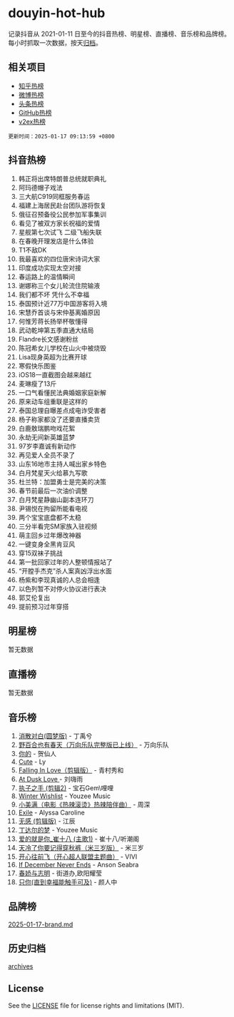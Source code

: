 # douyin-hot-hub

记录抖音从 2021-01-11 日至今的抖音热榜、明星榜、直播榜、音乐榜和品牌榜。每小时抓取一次数据，按天[归档](archives)。

## 相关项目

- [知乎热榜](https://github.com/lonnyzhang423/zhihu-hot-hub)
- [微博热榜](https://github.com/lonnyzhang423/weibo-hot-hub)
- [头条热榜](https://github.com/lonnyzhang423/toutiao-hot-hub)
- [GitHub热榜](https://github.com/lonnyzhang423/github-hot-hub)
- [v2ex热榜](https://github.com/lonnyzhang423/v2ex-hot-hub)


`更新时间：2025-01-17 09:13:59 +0800`

## 抖音热榜

1. 韩正将出席特朗普总统就职典礼
1. 阿玛德帽子戏法
1. 三大航C919同框服务春运
1. 福建上海居民赴台团队游将恢复
1. 俄征召预备役公民参加军事集训
1. 看见了被双方家长祝福的爱情
1. 星舰第七次试飞 二级飞船失联
1. 在春晚开理发店是什么体验
1. T1不敌DK
1. 我最喜欢的四位唐宋诗词大家
1. 印度成功实现太空对接
1. 春运路上的温情瞬间
1. 谢娜称三个女儿轮流住院输液
1. 我们都不坏 凭什么不幸福
1. 泰国预计近77万中国游客将入境
1. 宋慧乔首谈与宋仲基离婚原因
1. 何惟芳蒋长扬举杯敬懂得
1. 武动乾坤第五季直通大结局
1. Flandre长文感谢粉丝
1. 陈冠希女儿学校在山火中被烧毁
1. Lisa现身英超为比赛开球
1. 寒假快乐图鉴
1. iOS18一直截图会越来越红
1. 麦琳瘦了13斤
1. 一口气看懂民法典婚姻家庭新解
1. 原来动车组重联是这样的
1. 泰国总理自曝差点成电诈受害者
1. 杨子称家都没了还要直播卖货
1. 白鹿敖瑞鹏吻戏花絮
1. 永劫无间新英雄蓝梦
1. 97岁李嘉诚有新动作
1. 再见爱人全员不录了
1. 山东16地市主持人喊出家乡特色
1. 白月梵星天火给慕九写歌
1. 杜兰特：加盟勇士是完美的决策
1. 春节前最后一次油价调整
1. 白月梵星静幽山副本连环刀
1. 尹锡悦在拘留所能看电视
1. 两个宝宝底盘都不太稳
1. 三分半看完SM家族入驻视频
1. 萌主回乡过年爆改神器
1. 一键变身全黑肯豆风
1. 穿15双袜子挑战
1. 第一批回家过年的人整顿情报站了
1. “开膛手杰克”杀人案真凶浮出水面
1. 杨紫和李现真诚的人总会相逢
1. 以色列暂不对停火协议进行表决
1. 郭艾伦复出
1. 提前预习过年穿搭

## 明星榜

暂无数据

## 直播榜

暂无数据

## 音乐榜

1. [消散对白(圆梦版)](https://sf6-cdn-tos.douyinstatic.com/obj/tos-cn-ve-2774/og4jB5I5IizzoZVAAAzWgBMAsMDWoArfwBOiFs) - 丁禹兮
1. [野百合也有春天（万向乐队完整版已上线）](https://sf5-hl-cdn-tos.douyinstatic.com/obj/tos-cn-ve-2774/oMnUxhRAMiAGBqDtIPBQ7ACYQZFlJCftcgeDJE) - 万向乐队
1. [你的](https://sf5-hl-cdn-tos.douyinstatic.com/obj/tos-cn-ve-2774/oYuIeKf42jB7sEV6B2upMdpYAgfrQWj0FeRegh) - 贺仙人
1. [Cute](https://sf5-hl-cdn-tos.douyinstatic.com/obj/tos-cn-ve-2774/o4IbIzHWKAAB4wsS5qMBRiiAlEBGTpQRNfFvuo) - Ly
1. [Falling In Love（剪辑版）](https://sf5-hl-cdn-tos.douyinstatic.com/obj/tos-cn-ve-2774/o8ajpA8zzgBPahbBIO8AcKGBLJezFCRd1wfP9f) - 青村秀和
1. [ At Dusk  Love ](https://sf5-hl-cdn-tos.douyinstatic.com/obj/tos-cn-ve-2774/o8CrpCf5CaYgI4ZrtQgMQAFEfuGqNnRSDQAPBc) - 刘嗨雨
1. [执子之手 (剪辑2)](https://sf3-cdn-tos.douyinstatic.com/obj/tos-cn-ve-2774/oUoZLQjCc31XzqsBnBQUNgeKtYPBcgbFDwtfcu) - 宝石Gem\哩哩
1. [Winter Wishlist](https://sf5-hl-cdn-tos.douyinstatic.com/obj/tos-cn-ve-2774/oIIgUOeamCFCVAzxN6MFRLIBlLGpUqQxeeHrLE) - Youzee Music
1. [小美满（电影《热辣滚烫》热辣陪伴曲）](https://sf5-hl-cdn-tos.douyinstatic.com/obj/tos-cn-ve-2774/o0GAn2lSgfZIDUgtevCGDQYnFg4CwnrBaxbTZL) - 周深
1. [Exile](https://sf5-hl-cdn-tos.douyinstatic.com/obj/tos-cn-ve-2774/oYj4gAQTknKE3WW0Je8KGmQ7z1cA4FefwtbufD) - Alyssa Caroline
1. [无感 (剪辑版)](https://sf5-hl-cdn-tos.douyinstatic.com/obj/tos-cn-ve-2774/o0eIsUzJBDlQaQFC5OFlgbMEZC1TFYBftOBn6p) - 江辰
1. [丁达尔的梦](https://sf5-hl-cdn-tos.douyinstatic.com/obj/tos-cn-ve-2774/oMU3WirUZBVQkAC9ccG5P2IQirziZM2RTInUY) - Youzee Music
1. [爱的就是你_崔十八 (主歌1)](https://sf5-hl-cdn-tos.douyinstatic.com/obj/tos-cn-ve-2774/oI5BO5DhFZ6UTcNCnZaOCBLtZ7WIMQGfgnXf5E) - 崔十八/听潮阁
1. [天冷了你要记得穿秋裤（米三岁版）](https://sf5-hl-cdn-tos.douyinstatic.com/obj/tos-cn-ve-2774/oQlIwVIDWiZ6BQilAorS7MA0AgCkQDvcZAdm1) - 米三岁
1. [开心往前飞（开心超人联盟主题曲）](https://sf5-hl-cdn-tos.douyinstatic.com/obj/tos-cn-ve-2774/9d8fb7c82cf1421fb93a9fe925275e0a) - VIVI
1. [If December Never Ends](https://sf3-cdn-tos.douyinstatic.com/obj/tos-cn-ve-2774/oY1IQMoTgCFIBg8RZifyqlBBt1UFgitTYmxeOS) - Anson Seabra
1. [春娇与志明](https://sf5-hl-cdn-tos.douyinstatic.com/obj/tos-cn-ve-2774/e530d8fceb7044b39707d7f9ff54add1) - 街道办,欧阳耀莹
1. [只你(直到幸福能触手可及)](https://sf5-hl-cdn-tos.douyinstatic.com/obj/tos-cn-ve-2774/o0lBkRDzFTeaVSUz3ZZSCBVtZ5DIMQGfgmEAuE) - 颜人中

## 品牌榜

[2025-01-17-brand.md](archives/2025-01-17-brand.md)

## 历史归档

[archives](archives)

## License

See the [LICENSE](LICENSE) file for license rights and limitations (MIT).
